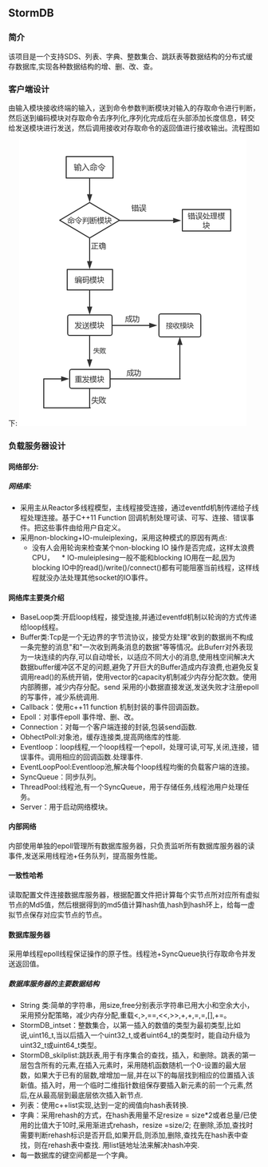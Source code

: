 ## StormDB
### 简介
该项目是一个支持SDS、列表、字典、整数集合、跳跃表等数据结构的分布式缓存数据库,实现各种数据结构的增、删、改、查。
### 客户端设计
由输入模块接收终端的输入，送到命令参数判断模块对输入的存取命令进行判断，然后送到编码模块对存取命令去序列化,序列化完成后在头部添加长度信息，转交给发送模块进行发送，然后调用接收对存取命令的返回值进行接收输出。流程图如下:
![客户端处理流程图](./Design/Image/Client.png)
### 负载服务器设计
#### 网络部分:
##### 网络库:
* 采用主从Reactor多线程模型，主线程接受连接，通过eventfd机制传递给子线程处理连接。基于C++11 Function 回调机制处理可读、可写、连接、错误事件。把这些事件由给用户自定义。
* 采用non-blocking+IO-muleiplexing，采用这种模式的原因有两点:
    * 没有人会用轮询来检查某个non-blocking IO 操作是否完成，这样太浪费CPU，
    * IO-muleiplesing一般不能和blocking IO用在一起,因为blocking IO中的read()/write()/connect()都有可能阻塞当前线程，这样线程就没办法处理其他socket的IO事件。　　　
#### 网络库主要类介绍
* BaseLoop类:开启loop线程，接受连接,并通过eventfd机制以轮询的方式传递给loop线程。  
* Buffer类:Tcp是一个无边界的字节流协议，接受方处理"收到的数据尚不构成一条完整的消息"和"一次收到两条消息的数据"等等情况。此Buferr对外表现为一块连续的内存,可以自动增长，以适应不同大小的消息,使用栈空间解决大数据buffer缓冲区不足的问题,避免了开巨大的Buffer造成内存浪费,也避免反复调用read()的系统开销，使用vector的capacity机制减少内存分配次数。使用内部腾挪，减少内存分配。send 采用的小数据直接发送,发送失败才注册epoll的写事件，减少系统调用.  
* Callback：使用c++11 function 机制封装的事件回调函数。  
* Epoll：对事件epoll 事件增、删、改。  
* Connection：对每一个客户端连接的封装,包装send函数.  
* ObhectPoll:对象池，缓存连接类,提高网络库的性能.   
* Eventloop：loop线程,一个loop线程一个epoll，处理可读,可写,关闭,连接，错误事件。调用相应的回调函数.处理事件.  
* EventLoopPool:Eventloop池,解决每个loop线程均衡的负载客户端的连接。  
* SyncQueue：同步队列。
* ThreadPool:线程池,有一个SyncQueue，用于存储任务,线程池用户处理任务。
* Server：用于启动网络模块。    
#### 内部网络
内部使用单独的epoll管理所有数据库服务器，只负责监听所有数据库服务器的读事件,发送采用线程池+任务队列，提高服务性能。     
#### 一致性哈希
读取配置文件连接数据库服务器，根据配置文件把计算每个实节点所对应所有虚拟节点的Md5值，然后根据得到的md5值计算hash值,hash到hash环上，给每一虚拟节点保存对应实节点的节点。  
#### 数据库服务器   
采用单线程epoll线程保证操作的原子性。线程池+SyncQueue执行存取命令并发送返回值。      
##### 数据库服务器的主要数据结构
* String 类:简单的字符串，用size,free分别表示字符串已用大小和空余大小，采用预分配策略，减少内存分配,重载<,>,==,<<,>>,+,+,=,=,[],+=。　　
* StormDB_intset：整数集合，以第一插入的数值的类型为最初类型,比如说,uint16_t,当以后插入一个uint32_t,或者uint64_t的类型时，能自动升级为uint32_t或uint64_t类型。    
* StormDB_skilplist:跳跃表,用于有序集合的查找，插入，和删除。跳表的第一层包含所有的元素,在插入元素时，采用随机函数随机一个0-设置的最大层数，如果大于已有的层数,增增加一层,并在以下的每层找到相应的位置插入该新值。插入时，用一个临时二维指针数组保存要插入新元素的前一个元素,然后,在从最高层到最底层依次插入新节点.  
* 列表：使用c++list实现,达到一定的阀值向hash表转换.   
* 字典：采用rehash的方式，在hash表用量不足resize = size*2或者总量/已使用的比值大于10时,采用渐进式rehash，resize =size/2; 在删除,添加,查找时需要判断rehash标识是否开启,如果开启,则添加,删除,查找先在hash表中查找，则在rehash表中查找.  用list链地址法来解决hash冲突.
* 每一数据库的键空间都是一个字典。  











